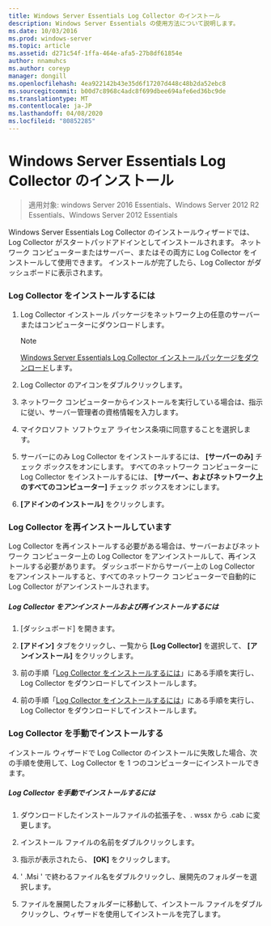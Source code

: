 ```yaml
---
title: Windows Server Essentials Log Collector のインストール
description: Windows Server Essentials の使用方法について説明します。
ms.date: 10/03/2016
ms.prod: windows-server
ms.topic: article
ms.assetid: d271c54f-1ffa-464e-afa5-27b8df61854e
author: nnamuhcs
ms.author: coreyp
manager: dongill
ms.openlocfilehash: 4ea922142b43e35d6f17207d448c48b2da52ebc8
ms.sourcegitcommit: b00d7c8968c4adc8f699dbee694afe6ed36bc9de
ms.translationtype: MT
ms.contentlocale: ja-JP
ms.lasthandoff: 04/08/2020
ms.locfileid: "80852285"
---
```

# <a name="install-the-windows-server-essentials-log-collector"></a>Windows Server Essentials Log Collector のインストール

>適用対象: windows Server 2016 Essentials、Windows Server 2012 R2 Essentials、Windows Server 2012 Essentials

Windows Server Essentials Log Collector のインストールウィザードでは、Log Collector がスタートパッドアドインとしてインストールされます。 ネットワーク コンピューターまたはサーバー、またはその両方に Log Collector をインストールして使用できます。 インストールが完了したら、Log Collector がダッシュボードに表示されます。  
  
###  <a name="to-install-the-log-collector"></a><a name="BKMK_ToInstall"></a>Log Collector をインストールするには  
  
1.  Log Collector インストール パッケージをネットワーク上の任意のサーバーまたはコンピューターにダウンロードします。  
  
    > [!NOTE]
    > [Windows Server Essentials Log Collector インストールパッケージをダウンロード](https://www.microsoft.com/download/details.aspx?id=34821)します。  
  
2.  Log Collector のアイコンをダブルクリックします。  
  
3.  ネットワーク コンピューターからインストールを実行している場合は、指示に従い、サーバー管理者の資格情報を入力します。  
  
4.  マイクロソフト ソフトウェア ライセンス条項に同意することを選択します。  
  
5.  サーバーにのみ Log Collector をインストールするには、 **[サーバーのみ]** チェック ボックスをオンにします。 すべてのネットワーク コンピューターに Log Collector をインストールするには、 **[サーバー、およびネットワーク上のすべてのコンピューター]** チェック ボックスをオンにします。  
  
6.  **[アドインのインストール]** をクリックします。  
  
###  <a name="reinstalling-the-log-collector"></a><a name="BKMK_Reinstall"></a>Log Collector を再インストールしています  
 Log Collector を再インストールする必要がある場合は、サーバーおよびネットワーク コンピューター上の Log Collector をアンインストールして、再インストールする必要があります。 ダッシュボードからサーバー上の Log Collector をアンインストールすると、すべてのネットワーク コンピューターで自動的に Log Collector がアンインストールされます。  
  
##### <a name="to-uninstall-and-reinstall-the-log-collector"></a>Log Collector をアンインストールおよび再インストールするには  
  
1.  [ダッシュボード] を開きます。  
  
2.  **[アドイン]** タブをクリックし、一覧から **[Log Collector]** を選択して、 **[アンインストール]** をクリックします。  
  

3.  前の手順「[Log Collector をインストールするには](Install-the-Windows-Server-Essentials-Log-Collector.md#BKMK_ToInstall)」にある手順を実行し、Log Collector をダウンロードしてインストールします。  

3.  前の手順「[Log Collector をインストールするには](../support/Install-the-Windows-Server-Essentials-Log-Collector.md#BKMK_ToInstall)」にある手順を実行し、Log Collector をダウンロードしてインストールします。  

  
### <a name="manually-install-the-log-collector"></a>Log Collector を手動でインストールする  
 インストール ウィザードで Log Collector のインストールに失敗した場合、次の手順を使用して、Log Collector を 1 つのコンピューターにインストールできます。  
  
##### <a name="to-manually-install-the-log-collector"></a>Log Collector を手動でインストールするには  
  
1.  ダウンロードしたインストールファイルの拡張子を、. wssx から .cab に変更します。  
  
2.  インストール ファイルの名前をダブルクリックします。  
  
3.  指示が表示されたら、 **[OK]** をクリックします。  
  
4.  ' .Msi ' で終わるファイル名をダブルクリックし、展開先のフォルダーを選択します。  
  
5.  ファイルを展開したフォルダーに移動して、インストール ファイルをダブルクリックし、ウィザードを使用してインストールを完了します。
